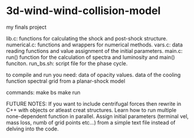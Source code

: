 # 3d-wind-wind-collision-model
my finals project

lib.c: functions for calculating the shock and post-shock structure.
numerical.c: functions and wrappers for numerical methods.
vars.c: data reading functions and value assignment of the initial parameters.
main.c: run() function for the calculation of spectra and luminosity and main() funciton.
run_bs.sh: script file for the phase cycle.

to compile and run you need:
data of opacity values.
data of the cooling function
spectral grid from a planar-shock model

commands:
make bs
make run

FUTURE NOTES:
If you want to include centrifugal forces then rewrite in C++ with objects or atleast creat structures.
Learn how to run multiple none-dependent function in parallel. 
Assign initial parameters (terminal vel, mass loss, numb of grid points etc...) from a simple text file instead of delving into the code.
